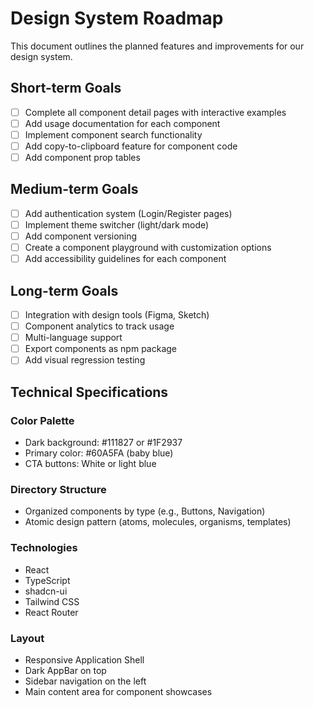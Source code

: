 
# Design System Roadmap

This document outlines the planned features and improvements for our design system.

## Short-term Goals

- [ ] Complete all component detail pages with interactive examples
- [ ] Add usage documentation for each component
- [ ] Implement component search functionality
- [ ] Add copy-to-clipboard feature for component code
- [ ] Add component prop tables

## Medium-term Goals

- [ ] Add authentication system (Login/Register pages)
- [ ] Implement theme switcher (light/dark mode)
- [ ] Add component versioning
- [ ] Create a component playground with customization options
- [ ] Add accessibility guidelines for each component

## Long-term Goals

- [ ] Integration with design tools (Figma, Sketch)
- [ ] Component analytics to track usage
- [ ] Multi-language support
- [ ] Export components as npm package
- [ ] Add visual regression testing

## Technical Specifications

### Color Palette
- Dark background: #111827 or #1F2937
- Primary color: #60A5FA (baby blue)
- CTA buttons: White or light blue

### Directory Structure
- Organized components by type (e.g., Buttons, Navigation)
- Atomic design pattern (atoms, molecules, organisms, templates)

### Technologies
- React
- TypeScript
- shadcn-ui
- Tailwind CSS
- React Router

### Layout
- Responsive Application Shell
- Dark AppBar on top
- Sidebar navigation on the left
- Main content area for component showcases

